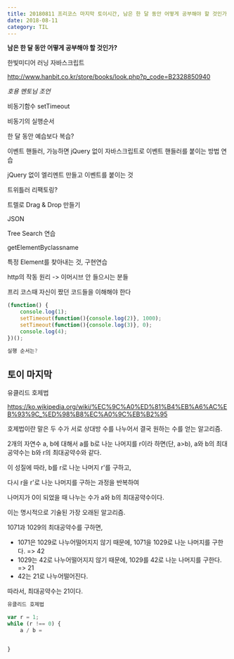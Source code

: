 ```yaml
---
title: 20180811 프리코스 마지막 토이시간, 남은 한 달 동안 어떻게 공부해야 할 것인가
date: 2018-08-11
category: TIL
---
```


**남은 한 달 동안 어떻게 공부해야 할 것인가?**

한빛미디어 러닝 자바스크립트

http://www.hanbit.co.kr/store/books/look.php?p_code=B2328850940

_호용 멘토님 조언_

비동기함수 setTimeout

비동기의 실행순서

한 달 동안 예습보다 복습?

이벤트 핸들러, 가능하면 jQuery 없이 자바스크립트로 이벤트 핸들러를 붙이는 방법 연습

jQuery 없이 엘리멘트 만들고 이벤트를 붙이는 것

트위틀러 리팩토링?

트렐로 Drag & Drop 만들기

JSON

Tree Search 연습

getElementByclassname

특정 Element를 찾아내는 것, 구현연습

http의 작동 원리 -> 이머시브 안 들으시는 분들

프리 코스때 자신이 짰던 코드들을 이해해야 한다

```javascript
(function() {
    console.log(1);
    setTimeout(function(){console.log(2)}, 1000);
    setTimeout(function(){console.log(3)}, 0);
    console.log(4);
})();

실행 순서는?


```

## 토이 마지막

유클리드 호제법

https://ko.wikipedia.org/wiki/%EC%9C%A0%ED%81%B4%EB%A6%AC%EB%93%9C_%ED%98%B8%EC%A0%9C%EB%B2%95

호제법이란 말은 두 수가 서로 상대방 수를 나누어서 결국 원하는 수를 얻는 알고리즘.

2개의 자연수 a, b에 대해서 a를 b로 나눈 나머지를 r이라 하면(단, a>b), a와 b의 최대공약수는 b와 r의 최대공약수와 같다.

이 성질에 따라, b를 r로 나눈 나머지 r'를 구하고,

다시 r을 r'로 나눈 나머지를 구하는 과정을 반복하여

나머지가 0이 되었을 때 나누는 수가 a와 b의 최대공약수이다.

이는 명시적으로 기술된 가장 오래된 알고리즘.

1071과 1029의 최대공약수를 구하면,

- 1071은 1029로 나누어떨어지지 않기 때문에, 1071을 1029로 나눈 나머지를 구한다. => 42
- 1029는 42로 나누어떨어지지 않기 때문에, 1029를 42로 나눈 나머지를 구한다. => 21
- 42는 21로 나누어떨어진다.

따라서, 최대공약수는 21이다.

```javascript
유클리드 호제법

var r = 1;
while (r !== 0) {
    a / b =


}


```
